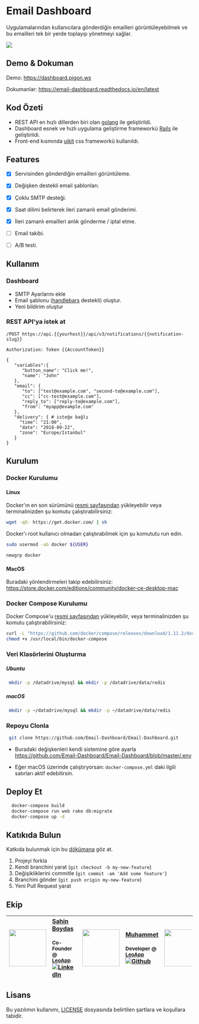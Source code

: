 # Email Dashboard

Uygulamalarından kullanıcılara gönderdiğin emailleri görüntüleyebilmek ve bu emailleri tek bir yerde toplayıp yönetmeyi sağlar.


![](https://github.com/Email-Dashboard/Email-Dashboard/blob/master/docs/assets/intro.gif?raw=true)

## Demo & Dokuman

Demo: https://dashboard.pigon.ws

Dokumanlar: https://email-dashboard.readthedocs.io/en/latest

## Kod Özeti
* REST API en hızlı dillerden biri olan [golang](https://github.com/golang/go) ile geliştirildi.
* Dashboard esnek ve hızlı uygulama geliştirme frameworkü [Rails](https://github.com/rails/rails) ile geliştirildi.
* Front-end kısmında [uikit](https://github.com/uikit/uikit) css frameworkü kullanıldı.


## Features
- [x] Servisinden gönderdiğin emailleri görüntüleme.
- [x] Değişken destekli email şablonları.
- [x] Çoklu SMTP desteği.
- [x] Saat dilimi belirterek ileri zamanlı email gönderimi.
- [x] İleri zamanlı emailleri anlık gönderme / iptal etme.
- [ ] Email takibi.
- [ ] A/B testi.


## Kullanım
### Dashboard
* SMTP Ayarlarını ekle
* Email şablonu ([handlebars](http://handlebarsjs.com/) destekli) oluştur.
* Yeni bildirim oluştur

### REST API'ya istek at

`/POST https://api.{{yourhost}}/api/v3/notifications/{{notification-slug}}`

`Authorization: Token {{AccountToken}}`


```
{
   "variables":{
      "button_name": "Click me!",
      "name": "John"
   },
   "email": {
      "to": ["test@example.com", "second-to@example.com"],
      "cc": ["cc-test@example.com"],
      "reply_to": ["reply-to@example.com"],
      "from": "myapp@example.com"
   },
   "delivery": { # isteğe bağlı
     "time": "21:00",
     "date": "2018-09-22",
     "zone": "Europe/Istanbul"
   }
}
```

## Kurulum

### Docker Kurulumu

#### Linux
Docker'ın en son sürümünü [resmi sayfasından](http://docs.docker.com/engine/installation/) yükleyebilir veya terminalinizden şu komutu çalıştırabilirsiniz:

```bash
wget -qO- https://get.docker.com/ | sh
```

Docker'ı root kullanıcı olmadan çalıştırabilmek için şu komututu run edin.
```bash
sudo usermod -aG docker ${USER}

newgrp docker
```

#### MacOS
Buradaki yönlendirmeleri takip edebilirsiniz: https://store.docker.com/editions/community/docker-ce-desktop-mac

### Docker Compose Kurulumu
Docker Compose'u [resmi sayfasından](https://docs.docker.com/compose/install/) yükleyebilir, veya terminalinizden şu komutu çalıştırabilirsiniz:

```bash
curl -L "https://github.com/docker/compose/releases/download/1.11.2/docker-compose-$(uname -s)-$(uname -m)" -o /usr/local/bin/docker-compose
chmod +x /usr/local/bin/docker-compose
```

### Veri Klasörlerini Oluşturma

##### Ubuntu
```bash
 mkdir -p /datadrive/mysql && mkdir -p /datadrive/data/redis
```

##### macOS
```bash
 mkdir -p ~/datadrive/mysql && mkdir -p ~/datadrive/data/redis
```

### Repoyu Clonla

```bash
 git clone https://github.com/Email-Dashboard/Email-Dashboard.git
```

* Buradaki değişkenleri kendi sistemine göre ayarla https://github.com/Email-Dashboard/Email-Dashboard/blob/master/.env

* Eğer macOS üzerinde çalıştıryorsan: `docker-compose.yml` daki ilgili satırları aktif edebilirsin.

## Deploy Et

```bash
  docker-compose build
  docker-compose run web rake db:migrate
  docker-compose up -d
```

## Katıkıda Bulun
Katkıda bulunmak için bu [dökümana](https://email-dashboard.readthedocs.io/en/latest/Contributing/) göz at.

1. Projeyi forkla
2. Kendi branchini yarat (`git checkout -b my-new-feature`)
3. Değişikliklerini commitle (`git commit -am 'Add some feature'`)
4. Branchini gönder (`git push origin my-new-feature`)
5. Yeni Pull Request yarat

## Ekip
| [<img src="https://pbs.twimg.com/profile_images/508440350495485952/U1VH52UZ_200x200.jpeg" width="100px;"/>](https://twitter.com/sahinboydas)   | [Sahin Boydas](https://twitter.com/sahinboydas)<br/><br/><sub>Co-Founder @ [LeoApp](https://leoapp.com)</sub><br/> [![LinkedIn][1.1]][1]| [<img src="https://avatars1.githubusercontent.com/u/989759?s=460&v=4" width="100px;"/>](https://github.com/muhammet)   | [Muhammet](https://github.com/muhammet)<br/><br/><sub>Developer @ [LeoApp](https://leoapp.com)</sub><br/> [![Github][2.1]][2] | [<img src="https://avatars1.githubusercontent.com/u/8470005?s=460&v=4" width="100px;"/>](https://github.com/sadikay)   | [Sadik](https://github.com/sadikay)<br/><br/><sub>Developer @ [LeoApp](http://leoapp.com)</sub><br/> [![Github][3.1]][3]
| - | :- | - | :- | - | :- |

[1.1]: https://www.kingsfund.org.uk/themes/custom/kingsfund/dist/img/svg/sprite-icon-linkedin.svg (linkedin icon)
[1]: https://www.linkedin.com/in/sahinboydas
[2.1]: http://i.imgur.com/9I6NRUm.png (github.com/muhammet)
[2]: http://www.github.com/muhammet
[3.1]: http://i.imgur.com/9I6NRUm.png (github.com/sadikay)
[3]: http://www.github.com/sadikay

## Lisans

Bu yazılımın kullanımı, [LICENSE](LICENSE) dosyasında belirtilen şartlara ve koşullara tabidir.

